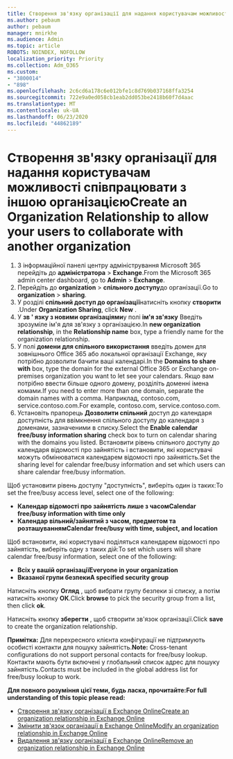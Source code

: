 ```yaml
---
title: Створення зв'язку організації для надання користувачам можливості співпрацювати з іншою організацією
ms.author: pebaum
author: pebaum
manager: mnirkhe
ms.audience: Admin
ms.topic: article
ROBOTS: NOINDEX, NOFOLLOW
localization_priority: Priority
ms.collection: Adm_O365
ms.custom:
- "3800014"
- "898"
ms.openlocfilehash: 2c6cd6a178c6e012bfe1c8d769b037168ffa3254
ms.sourcegitcommit: 722e9a0ed058cb1eab2dd053be2418b60f7d4aac
ms.translationtype: MT
ms.contentlocale: uk-UA
ms.lasthandoff: 06/23/2020
ms.locfileid: "44862189"
---
```

# <a name="create-an-organization-relationship-to-allow-your-users-to-collaborate-with-another-organization"></a><span data-ttu-id="abc3e-102">Створення зв'язку організації для надання користувачам можливості співпрацювати з іншою організацією</span><span class="sxs-lookup"><span data-stu-id="abc3e-102">Create an Organization Relationship to allow your users to collaborate with another organization</span></span>

1. <span data-ttu-id="abc3e-103">З інформаційної панелі центру адміністрування Microsoft 365 перейдіть до **адміністратора**  >  **Exchange**.</span><span class="sxs-lookup"><span data-stu-id="abc3e-103">From the Microsoft 365 admin center dashboard, go to **Admin** > **Exchange**.</span></span>
2. <span data-ttu-id="abc3e-104">Перейдіть до **organization**  >  **спільного доступу**до організації.</span><span class="sxs-lookup"><span data-stu-id="abc3e-104">Go to **organization** > **sharing**.</span></span>
3. <span data-ttu-id="abc3e-105">У розділі **спільний доступ до організації**натисніть кнопку **створити** .</span><span class="sxs-lookup"><span data-stu-id="abc3e-105">Under **Organization Sharing**, click **New** .</span></span>
4. <span data-ttu-id="abc3e-106">У **зв ' язку з новими організаціями**у полі **ім'я зв'язку** Введіть зрозуміле ім'я для зв'язку з організацією.</span><span class="sxs-lookup"><span data-stu-id="abc3e-106">In **new organization relationship**, in the **Relationship name** box, type a friendly name for the organization relationship.</span></span>
5. <span data-ttu-id="abc3e-107">У полі **домени для спільного використання** введіть домен для зовнішнього Office 365 або локальної організації Exchange, яку потрібно дозволити бачити ваші календарі.</span><span class="sxs-lookup"><span data-stu-id="abc3e-107">In the **Domains to share with** box, type the domain for the external Office 365 or Exchange on-premises organization you want to let see your calendars.</span></span> <span data-ttu-id="abc3e-108">Якщо вам потрібно ввести більше одного домену, розділіть доменні імена комами.</span><span class="sxs-lookup"><span data-stu-id="abc3e-108">If you need to enter more than one domain, separate the domain names with a comma.</span></span> <span data-ttu-id="abc3e-109">Наприклад, contoso.com, service.contoso.com.</span><span class="sxs-lookup"><span data-stu-id="abc3e-109">For example, contoso.com, service.contoso.com.</span></span>
6. <span data-ttu-id="abc3e-110">Установіть прапорець **Дозволити спільний** доступ до календаря доступність для ввімкнення спільного доступу до календаря з доменами, зазначеними в списку.</span><span class="sxs-lookup"><span data-stu-id="abc3e-110">Select the **Enable calendar free/busy information sharing** check box to turn on calendar sharing with the domains you listed.</span></span> <span data-ttu-id="abc3e-111">Встановити рівень спільного доступу до календаря відомості про зайнятість і встановити, які користувачі можуть обмінюватися календарем відомості про зайнятість.</span><span class="sxs-lookup"><span data-stu-id="abc3e-111">Set the sharing level for calendar free/busy information and set which users can share calendar free/busy information.</span></span>  

<span data-ttu-id="abc3e-112">Щоб установити рівень доступу "доступність", виберіть один із таких:</span><span class="sxs-lookup"><span data-stu-id="abc3e-112">To set the free/busy access level, select one of the following:</span></span>

- <span data-ttu-id="abc3e-113">**Календар відомості про зайнятість лише з часом**</span><span class="sxs-lookup"><span data-stu-id="abc3e-113">**Calendar free/busy information with time only**</span></span>
- <span data-ttu-id="abc3e-114">**Календар вільний/зайнятий з часом, предметом та розташуванням**</span><span class="sxs-lookup"><span data-stu-id="abc3e-114">**Calendar free/busy with time, subject, and location**</span></span>  

 <span data-ttu-id="abc3e-115">Щоб встановити, які користувачі поділяться календарем відомості про зайнятість, виберіть одну з таких дій:</span><span class="sxs-lookup"><span data-stu-id="abc3e-115">To set which users will share calendar free/busy information, select one of the following:</span></span>

- <span data-ttu-id="abc3e-116">**Всіх у вашій організації**</span><span class="sxs-lookup"><span data-stu-id="abc3e-116">**Everyone in your organization**</span></span>
- <span data-ttu-id="abc3e-117">**Вказаної групи безпеки**</span><span class="sxs-lookup"><span data-stu-id="abc3e-117">**A specified security group**</span></span>  

<span data-ttu-id="abc3e-118">Натисніть кнопку **Огляд** , щоб вибрати групу безпеки зі списку, а потім натисніть кнопку **ОК**.</span><span class="sxs-lookup"><span data-stu-id="abc3e-118">Click **browse** to pick the security group from a list, then click **ok**.</span></span>

<span data-ttu-id="abc3e-119">Натисніть кнопку **зберегти** , щоб створити зв'язок організації.</span><span class="sxs-lookup"><span data-stu-id="abc3e-119">Click **save** to create the organization relationship.</span></span>  

<span data-ttu-id="abc3e-120">**Примітка:** Для перехресного клієнта конфігурації не підтримують особисті контакти для пошуку зайнятість.</span><span class="sxs-lookup"><span data-stu-id="abc3e-120">**Note:** Cross-tenant configurations do not support personal contacts for free/busy lookup.</span></span> <span data-ttu-id="abc3e-121">Контакти мають бути включені у глобальний список адрес для пошуку зайнятість.</span><span class="sxs-lookup"><span data-stu-id="abc3e-121">Contacts must be included in the global address list for free/busy lookup to work.</span></span>

<span data-ttu-id="abc3e-122">**Для повного розуміння цієї теми, будь ласка, прочитайте:**</span><span class="sxs-lookup"><span data-stu-id="abc3e-122">**For full understanding of this topic please read:**</span></span>

- [<span data-ttu-id="abc3e-123">Створення зв'язку організації в Exchange Online</span><span class="sxs-lookup"><span data-stu-id="abc3e-123">Create an organization relationship in Exchange Online</span></span>](https://docs.microsoft.com/exchange/sharing/organization-relationships/create-an-organization-relationship)
- [<span data-ttu-id="abc3e-124">Змінити зв'язок організації в Exchange Online</span><span class="sxs-lookup"><span data-stu-id="abc3e-124">Modify an organization relationship in Exchange Online</span></span>](https://docs.microsoft.com/exchange/sharing/organization-relationships/modify-an-organization-relationship)
- [<span data-ttu-id="abc3e-125">Видалення зв'язку організації в Exchange Online</span><span class="sxs-lookup"><span data-stu-id="abc3e-125">Remove an organization relationship in Exchange Online</span></span>](https://docs.microsoft.com/exchange/sharing/organization-relationships/remove-an-organization-relationship)
